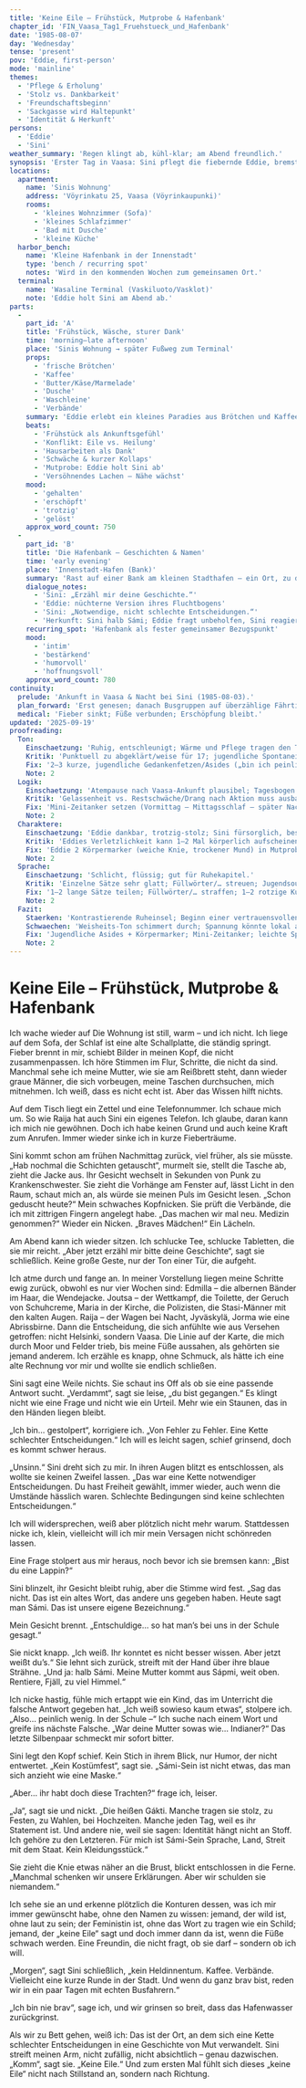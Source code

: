 ```yaml
---
title: 'Keine Eile – Frühstück, Mutprobe & Hafenbank'
chapter_id: 'FIN_Vaasa_Tag1_Fruehstueck_und_Hafenbank'
date: '1985-08-07'
day: 'Wednesday'
tense: 'present'
pov: 'Eddie, first-person'
mode: 'mainline'
themes:
  - 'Pflege & Erholung'
  - 'Stolz vs. Dankbarkeit'
  - 'Freundschaftsbeginn'
  - 'Sackgasse wird Haltepunkt'
  - 'Identität & Herkunft'
persons:
  - 'Eddie'
  - 'Sini'
weather_summary: 'Regen klingt ab, kühl-klar; am Abend freundlich.'
synopsis: 'Erster Tag in Vaasa: Sini pflegt die fiebernde Eddie, bremst ihren Aktionismus („keine Eile“) und schenkt ihr Ruhe – vom Brötchenfrühstück bis zur gemeinsamen Hafenbank, wo Geschichten und Vertrauen beginnen.'
locations:
  apartment:
    name: 'Sinis Wohnung'
    address: 'Vöyrinkatu 25, Vaasa (Vöyrinkaupunki)'
    rooms:
      - 'kleines Wohnzimmer (Sofa)'
      - 'kleines Schlafzimmer'
      - 'Bad mit Dusche'
      - 'kleine Küche'
  harbor_bench:
    name: 'Kleine Hafenbank in der Innenstadt'
    type: 'bench / recurring spot'
    notes: 'Wird in den kommenden Wochen zum gemeinsamen Ort.'
  terminal:
    name: 'Wasaline Terminal (Vaskiluoto/Vasklot)'
    note: 'Eddie holt Sini am Abend ab.'
parts:
  -
    part_id: 'A'
    title: 'Frühstück, Wäsche, sturer Dank'
    time: 'morning–late afternoon'
    place: 'Sinis Wohnung → später Fußweg zum Terminal'
    props:
      - 'frische Brötchen'
      - 'Kaffee'
      - 'Butter/Käse/Marmelade'
      - 'Dusche'
      - 'Waschleine'
      - 'Verbände'
    summary: 'Eddie erlebt ein kleines Paradies aus Brötchen und Kaffee. Sie will mit zur Arbeit und Busfahrer nach überzähligen Tickets fragen; Sini insistiert: keine Eile, Erholung zuerst. Eddie will nicht „auf Kosten“ leben; Sini neckt: „Was kostet schon eine silakka?“ Eddie bleibt, duscht, wäscht ihre und Sinis Kleidung, putzt das Bad, kippt in Mittagsschlaf. Am späten Nachmittag läuft sie trotzig doch zum Terminal, um Sini abzuholen. Sini ist gerührt und schimpft zugleich – erstes gemeinsames Lachen.'
    beats:
      - 'Frühstück als Ankunftsgefühl'
      - 'Konflikt: Eile vs. Heilung'
      - 'Hausarbeiten als Dank'
      - 'Schwäche & kurzer Kollaps'
      - 'Mutprobe: Eddie holt Sini ab'
      - 'Versöhnendes Lachen – Nähe wächst'
    mood:
      - 'gehalten'
      - 'erschöpft'
      - 'trotzig'
      - 'gelöst'
    approx_word_count: 750
  -
    part_id: 'B'
    title: 'Die Hafenbank – Geschichten & Namen'
    time: 'early evening'
    place: 'Innenstadt-Hafen (Bank)'
    summary: 'Rast auf einer Bank am kleinen Stadthafen – ein Ort, zu dem sie zurückkehren werden. Eddie erzählt vom Weg: Edmilla, Joutsa, Raija, Marsch nach Vaasa. Sini ist beeindruckt und widerspricht Eddies Selbstabwertung („Kette schlechter Entscheidungen“). Gespräch über Herkunft: Sini ist halb Sámi (väterlicherseits); Eddie weiß peinlich wenig, Sini nimmt es mit Humor und bietet ‚Erste Lektionen‘ an. Eddie erkennt Sini als freien Geist, Feministin und die Freundin, die sie sich immer gewünscht hat.'
    dialogue_notes:
      - 'Sini: „Erzähl mir deine Geschichte.“'
      - 'Eddie: nüchterne Version ihres Fluchtbogens'
      - 'Sini: „Notwendige, nicht schlechte Entscheidungen.“'
      - 'Herkunft: Sini halb Sámi; Eddie fragt unbeholfen, Sini reagiert geduldig-humorvoll'
    recurring_spot: 'Hafenbank als fester gemeinsamer Bezugspunkt'
    mood:
      - 'intim'
      - 'bestärkend'
      - 'humorvoll'
      - 'hoffnungsvoll'
    approx_word_count: 780
continuity:
  prelude: 'Ankunft in Vaasa & Nacht bei Sini (1985-08-03).'
  plan_forward: 'Erst genesen; danach Busgruppen auf überzählige Fährtickets prüfen.'
  medical: 'Fieber sinkt; Füße verbunden; Erschöpfung bleibt.'
updated: '2025-09-19'
proofreading:
  Ton:
    Einschaetzung: 'Ruhig, entschleunigt; Wärme und Pflege tragen den Tag.'
    Kritik: 'Punktuell zu abgeklärt/weise für 17; jugendliche Spontaneität könnte stärker blitzen.'
    Fix: '2–3 kurze, jugendliche Gedankenfetzen/Asides („bin ich peinlich?“, „okay… tief durchatmen“) einstreuen; 1 Atempunkt, an dem Eddie zögert, bevor sie „brav“ bleibt.'
    Note: 2
  Logik:
    Einschaetzung: 'Atempause nach Vaasa‑Ankunft plausibel; Tagesbogen (Früh/Mittag/Abend) trägt.'
    Kritik: 'Gelassenheit vs. Restschwäche/Drang nach Aktion muss ausbalanciert bleiben.'
    Fix: 'Mini‑Zeitanker setzen (Vormittag – Mittagsschlaf – später Nachmittag – Abend); vor dem Terminal kurz „Energie‑Dip“/Sitzpause markieren.'
    Note: 2
  Charaktere:
    Einschaetzung: 'Eddie dankbar, trotzig‑stolz; Sini fürsorglich, bestimmt („keine Eile“ als Leitmotiv).'
    Kritik: 'Eddies Verletzlichkeit kann 1–2 Mal körperlich aufscheinen; Sini eine prägnante kleine Geste/Floskel geben.'
    Fix: 'Eddie 2 Körpermarker (weiche Knie, trockener Mund) in Mutprobe‑Szene; Sini Signaturgeste (Augenbraue/Hand an Schulter) und sanfte Grenzsetzung zeigen.'
    Note: 2
  Sprache:
    Einschaetzung: 'Schlicht, flüssig; gut für Ruhekapitel.'
    Kritik: 'Einzelne Sätze sehr glatt; Füllwörter/… streuen; Jugendsound punktuell schwach.'
    Fix: '1–2 lange Sätze teilen; Füllwörter/… straffen; 1–2 rotzige Kurzsätze als Kontrast (Humor/Necken) ergänzen; Präsens konsequent halten.'
    Note: 2
  Fazit:
    Staerken: 'Kontrastierende Ruheinsel; Beginn einer vertrauensvollen Dynamik; schönes Leitmotiv („keine Eile“).'
    Schwaechen: 'Weisheits‑Ton schimmert durch; Spannung könnte lokal absacken.'
    Fix: 'Jugendliche Asides + Körpermarker; Mini‑Zeitanker; leichte Sprach‑Straffung; Sini‑Signaturgeste.'
    Note: 2
---
```


# Keine Eile – Frühstück, Mutprobe & Hafenbank

Ich wache wieder auf Die Wohnung ist still, warm – und ich nicht. Ich liege auf
dem Sofa, der Schlaf ist eine alte Schallplatte, die ständig springt. Fieber
brennt in mir, schiebt Bilder in meinen Kopf, die nicht zusammenpassen. Ich höre
Stimmen im Flur, Schritte, die nicht da sind. Manchmal sehe ich meine Mutter,
wie sie am Reißbrett steht, dann wieder graue Männer, die sich vorbeugen, meine
Taschen durchsuchen, mich mitnehmen. Ich weiß, dass es nicht echt ist. Aber das
Wissen hilft nichts.

Auf dem Tisch liegt ein Zettel und eine Telefonnummer. Ich schaue mich um. So
wie Raija hat auch Sini ein eigenes Telefon. Ich glaube, daran kann ich mich nie
gewöhnen. Doch ich habe keinen Grund und auch keine Kraft zum Anrufen. Immer
wieder sinke ich in kurze Fieberträume.

Sini kommt schon am frühen Nachmittag zurück, viel früher, als sie müsste. „Hab
nochmal die Schichten getauscht“, murmelt sie, stellt die Tasche ab, zieht die
Jacke aus. Ihr Gesicht wechselt in Sekunden von Punk zu Krankenschwester. Sie
zieht die Vorhänge am Fenster auf, lässt Licht in den Raum, schaut mich an, als
würde sie meinen Puls im Gesicht lesen. „Schon geduscht heute?“ Mein schwaches
Kopfnicken. Sie prüft die Verbände, die ich mit zittrigen Fingern angelegt habe.
„Das machen wir mal neu. Medizin genommen?“ Wieder ein Nicken. „Braves Mädchen!“
Ein Lächeln.

Am Abend kann ich wieder sitzen. Ich schlucke Tee, schlucke Tabletten, die sie
mir reicht. „Aber jetzt erzähl mir bitte deine Geschichte“, sagt sie
schließlich. Keine große Geste, nur der Ton einer Tür, die aufgeht.

Ich atme durch und fange an. In meiner Vorstellung liegen meine Schritte ewig
zurück, obwohl es nur vier Wochen sind: Edmilla – die albernen Bänder im Haar,
die Wendejacke. Joutsa – der Wettkampf, die Toilette, der Geruch von Schuhcreme,
Maria in der Kirche, die Polizisten, die Stasi-Männer mit den kalten Augen.
Raija – der Wagen bei Nacht, Jyväskylä, Jorma wie eine Abrissbirne. Dann die
Entscheidung, die sich anfühlte wie aus Versehen getroffen: nicht Helsinki,
sondern Vaasa. Die Linie auf der Karte, die mich durch Moor und Felder trieb,
bis meine Füße aussahen, als gehörten sie jemand anderem. Ich erzähle es knapp,
ohne Schmuck, als hätte ich eine alte Rechnung vor mir und wollte sie endlich
schließen.

Sini sagt eine Weile nichts. Sie schaut ins Off als ob sie eine passende Antwort
sucht. „Verdammt“, sagt sie leise, „du bist gegangen.“ Es klingt nicht wie eine
Frage und nicht wie ein Urteil. Mehr wie ein Staunen, das in den Händen liegen
bleibt.

„Ich bin… gestolpert“, korrigiere ich. „Von Fehler zu Fehler. Eine Kette
schlechter Entscheidungen.“ Ich will es leicht sagen, schief grinsend, doch es
kommt schwer heraus.

„Unsinn.“ Sini dreht sich zu mir. In ihren Augen blitzt es entschlossen, als
wollte sie keinen Zweifel lassen. „Das war eine Kette notwendiger
Entscheidungen. Du hast Freiheit gewählt, immer wieder, auch wenn die Umstände
hässlich waren. Schlechte Bedingungen sind keine schlechten Entscheidungen.“

Ich will widersprechen, weiß aber plötzlich nicht mehr warum. Stattdessen nicke
ich, klein, vielleicht will ich mir mein Versagen nicht schönreden lassen.

Eine Frage stolpert aus mir heraus, noch bevor ich sie bremsen kann: „Bist du
eine Lappin?“

Sini blinzelt, ihr Gesicht bleibt ruhig, aber die Stimme wird fest. „Sag das
nicht. Das ist ein altes Wort, das andere uns gegeben haben. Heute sagt man
Sámi. Das ist unsere eigene Bezeichnung.“

Mein Gesicht brennt. „Entschuldige… so hat man’s bei uns in der Schule gesagt.“

Sie nickt knapp. „Ich weiß. Ihr konntet es nicht besser wissen. Aber jetzt weißt
du’s.“ Sie lehnt sich zurück, streift mit der Hand über ihre blaue Strähne. „Und
ja: halb Sámi. Meine Mutter kommt aus Sápmi, weit oben. Rentiere, Fjäll, zu viel
Himmel.“

Ich nicke hastig, fühle mich ertappt wie ein Kind, das im Unterricht die falsche
Antwort gegeben hat. „Ich weiß sowieso kaum etwas“, stolpere ich. „Also…
peinlich wenig. In der Schule –“ Ich suche nach einem Wort und greife ins
nächste Falsche. „War deine Mutter sowas wie… Indianer?“ Das letzte Silbenpaar
schmeckt mir sofort bitter.

Sini legt den Kopf schief. Kein Stich in ihrem Blick, nur Humor, der nicht
entwertet. „Kein Kostümfest“, sagt sie. „Sámi-Sein ist nicht etwas, das man sich
anzieht wie eine Maske.“

„Aber… ihr habt doch diese Trachten?“ frage ich, leiser.

„Ja“, sagt sie und nickt. „Die heißen Gákti. Manche tragen sie stolz, zu Festen,
zu Wahlen, bei Hochzeiten. Manche jeden Tag, weil es ihr Statement ist. Und
andere nie, weil sie sagen: Identität hängt nicht an Stoff. Ich gehöre zu den
Letzteren. Für mich ist Sámi-Sein Sprache, Land, Streit mit dem Staat. Kein
Kleidungsstück.“

Sie zieht die Knie etwas näher an die Brust, blickt entschlossen in die Ferne.
„Manchmal schenken wir unsere Erklärungen. Aber wir schulden sie niemandem.“

Ich sehe sie an und erkenne plötzlich die Konturen dessen, was ich mir immer
gewünscht habe, ohne den Namen zu wissen: jemand, der wild ist, ohne laut zu
sein; der Feministin ist, ohne das Wort zu tragen wie ein Schild; jemand, der
„keine Eile“ sagt und doch immer dann da ist, wenn die Füße schwach werden. Eine
Freundin, die nicht fragt, ob sie darf – sondern ob ich will.

„Morgen“, sagt Sini schließlich, „kein Heldinnentum. Kaffee. Verbände.
Vielleicht eine kurze Runde in der Stadt. Und wenn du ganz brav bist, reden wir
in ein paar Tagen mit echten Busfahrern.“

„Ich bin nie brav“, sage ich, und wir grinsen so breit, dass das Hafenwasser
zurückgrinst.

Als wir zu Bett gehen, weiß ich: Das ist der Ort, an dem sich eine Kette
schlechter Entscheidungen in eine Geschichte von Mut verwandelt. Sini streift
meinen Arm, nicht zufällig, nicht absichtlich – genau dazwischen. „Komm“, sagt
sie. „Keine Eile.“ Und zum ersten Mal fühlt sich dieses „keine Eile“ nicht nach
Stillstand an, sondern nach Richtung.
